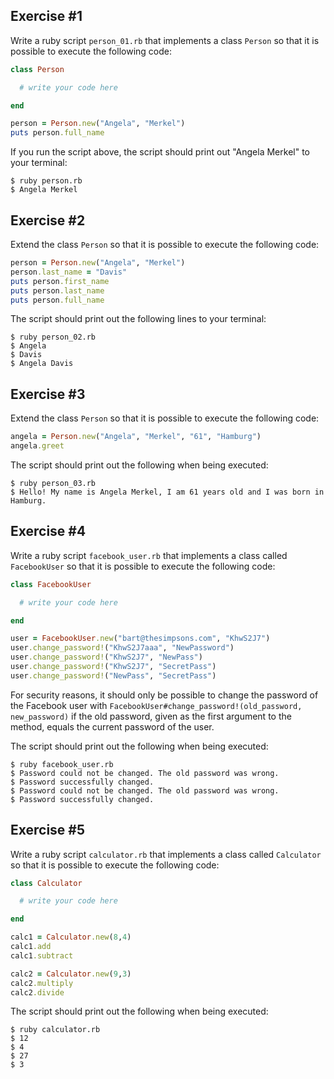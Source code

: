 ## Exercise #1

Write a ruby script `person_01.rb` that implements a class `Person` so that it is possible to execute the following
code:

```ruby
class Person

  # write your code here

end

person = Person.new("Angela", "Merkel")
puts person.full_name
```

If you run the script above, the script should print out "Angela Merkel" to your terminal:

```
$ ruby person.rb
$ Angela Merkel
```

## Exercise #2

Extend the class `Person` so that it is possible to execute the following code:

```ruby
person = Person.new("Angela", "Merkel")
person.last_name = "Davis"
puts person.first_name
puts person.last_name
puts person.full_name
```

The script should print out the following lines to your terminal:

```
$ ruby person_02.rb
$ Angela
$ Davis
$ Angela Davis
```

## Exercise #3

Extend the class `Person` so that it is possible to execute the following code:

```ruby
angela = Person.new("Angela", "Merkel", "61", "Hamburg")
angela.greet
```

The script should print out the following when being executed:

```
$ ruby person_03.rb
$ Hello! My name is Angela Merkel, I am 61 years old and I was born in Hamburg.
```

## Exercise #4

Write a ruby script `facebook_user.rb` that implements a class called `FacebookUser` so that it is possible to execute
the following code:

```ruby
class FacebookUser

  # write your code here

end

user = FacebookUser.new("bart@thesimpsons.com", "KhwS2J7")
user.change_password!("KhwS2J7aaa", "NewPassword")
user.change_password!("KhwS2J7", "NewPass")
user.change_password!("KhwS2J7", "SecretPass")
user.change_password!("NewPass", "SecretPass")
```

For security reasons, it should only be possible to change the password of the Facebook user with
`FacebookUser#change_password!(old_password, new_password)` if the old password, given as the first argument to the
method, equals the current password of the user.

The script should print out the following when being executed:

```
$ ruby facebook_user.rb
$ Password could not be changed. The old password was wrong.
$ Password successfully changed.
$ Password could not be changed. The old password was wrong.
$ Password successfully changed.
```

## Exercise #5

Write a ruby script `calculator.rb` that implements a class called `Calculator` so that it is possible to execute the
following code:

```ruby
class Calculator

  # write your code here

end

calc1 = Calculator.new(8,4)
calc1.add
calc1.subtract

calc2 = Calculator.new(9,3)
calc2.multiply
calc2.divide
```

The script should print out the following when being executed:
```
$ ruby calculator.rb
$ 12
$ 4
$ 27
$ 3
```

